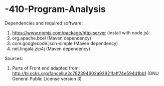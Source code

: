 # -410-Program-Analysis

Dependencies and required software:
1. https://www.npmjs.com/package/http-server (install with node.js)
2. org.apache.bcel (Maven dependency)
3. com.googlecode.json-simple (Maven dependency)
4. net.lingala.zip4j (Maven dependency)



Sources:
1. Parts of Front end adapted from: http://bl.ocks.org/fancellu/2c782394602a93921faff74e594d1bb1
(GNU General Public License version 3)
